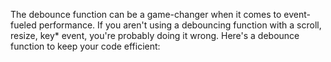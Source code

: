 The debounce function can be a game-changer when it comes to event-fueled performance. If you aren't using a debouncing function with a scroll, resize, key\* event, you're probably doing it wrong. Here's a debounce function to keep your code efficient:

